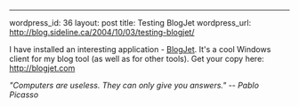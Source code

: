 --- 
wordpress_id: 36
layout: post
title: Testing BlogJet
wordpress_url: http://blog.sideline.ca/2004/10/03/testing-blogjet/

<p>I have installed an interesting application - <a href="http://blogjet.com/">BlogJet</a>. It's a cool Windows client for my blog tool (as well as for other tools). Get your copy here: <a href="http://blogjet.com/">http://blogjet.com</a></p><p><em>"Computers are useless. They can only give you answers." -- Pablo Picasso</em></p>
